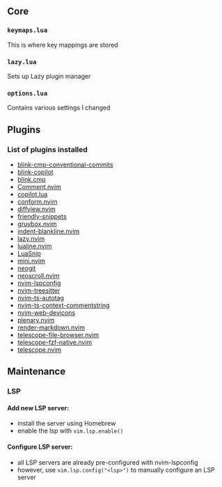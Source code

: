 ## Core
### `keymaps.lua`
This is where key mappings are stored

### `lazy.lua`
Sets up Lazy plugin manager

### `options.lua`
Contains various settings I changed

## Plugins
### List of plugins installed
- [blink-cmp-conventional-commits](https://github.com/disrupted/blink-cmp-conventional-commits)
- [blink-copilot](https://github.com/fang2hou/blink-copilot)
- [blink.cmp](https://github.com/Saghen/blink.cmp)
- [Comment.nvim](https://github.com/numToStr/Comment.nvim)
- [copilot.lua](https://github.com/zbirenbaum/copilot.lua)
- [conform.nvim](https://github.com/stevearc/conform.nvim)
- [diffview.nvim](https://github.com/sindrets/diffview.nvim)
- [friendly-snippets](https://github.com/rafamadriz/friendly-snippets)
- [gruvbox.nvim](https://github.com/ellisonleao/gruvbox.nvim)
- [indent-blankline.nvim](https://github.com/lukas-reineke/indent-blankline.nvim)
- [lazy.nvim](https://github.com/folke/lazy.nvim)
- [lualine.nvim](https://github.com/nvim-lualine/lualine.nvim)
- [LuaSnip](https://github.com/L3MON4D3/LuaSnip)
- [mini.nvim](https://github.com/echasnovski/mini.nvim)
- [neogit](https://github.com/NeogitOrg/neogit)
- [neoscroll.nvim](https://github.com/karb94/neoscroll.nvim)
- [nvim-lspconfig](https://github.com/neovim/nvim-lspconfig)
- [nvim-treesitter](https://github.com/nvim-treesitter/nvim-treesitter)
- [nvim-ts-autotag](https://github.com/windwp/nvim-ts-autotag)
- [nvim-ts-context-commentstring](https://github.com/JoosepAlviste/nvim-ts-context-commentstring)
- [nvim-web-devicons](https://github.com/nvim-tree/nvim-web-devicons)
- [plenary.nvim](https://github.com/nvim-lua/plenary.nvim)
- [render-markdown.nvim](https://github.com/MeanderingProgrammer/render-markdown.nvim)
- [telescope-file-browser.nvim](https://github.com/nvim-telescope/telescope-file-browser.nvim)
- [telescope-fzf-native.nvim](https://github.com/nvim-telescope/telescope-fzf-native.nvim)
- [telescope.nvim](https://github.com/nvim-telescope/telescope.nvim)

## Maintenance
### LSP
#### Add new LSP server:
- install the server using Homebrew
- enable the lsp with `vim.lsp.enable()`

#### Configure LSP server:
- all LSP servers are already pre-configured with nvim-lspconfig
- however, use `vim.lsp.config("<lsp>")` to manually configure an LSP server
